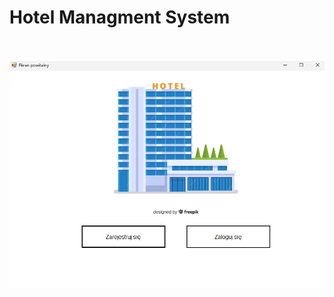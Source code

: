 <h1>Hotel Managment System</h1>
<br>
<br>
<img src="https://github.com/plowigus/programowanie_obiektowe_wsb/blob/main/Zrzut%20ekranu%202024-06-22%20123105.png">
